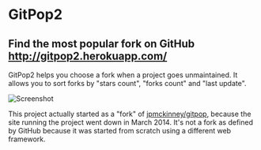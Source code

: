 GitPop2
==============

Find the most popular fork on GitHub <http://gitpop2.herokuapp.com/>
--------------

GitPop2 helps you choose a fork when a project goes unmaintained. It allows you to sort forks by "stars count", "forks count" and "last update".

![Screenshot](https://raw.github.com/AndreMiras/gitpop2/master/docs/screenshot.png)

This project actually started as a "fork" of [jpmckinney/gitpop](https://github.com/jpmckinney/gitpop), because the site running the project went down in March 2014.
It's not a fork as defined by GitHub because it was started from scratch using a different web framework.
